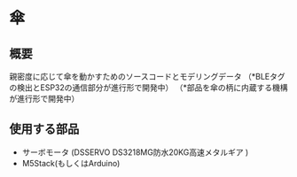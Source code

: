 # 傘

## 概要
親密度に応じて傘を動かすためのソースコードとモデリングデータ
（*BLEタグの検出とESP32の通信部分が進行形で開発中）
（*部品を傘の柄に内蔵する機構が進行形で開発中）


## 使用する部品
* サーボモータ (DSSERVO DS3218MG防水20KG高速メタルギア )
* M5Stack(もしくはArduino)